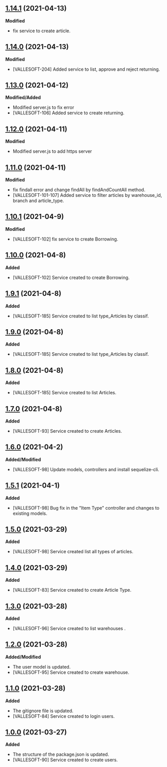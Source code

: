 ## [1.14.1](https://github.com/TEAMVALLESOFT/Back_Inventory/pull/35) (2021-04-13)
**Modified**
- fix service to create article.

## [1.14.0](https://github.com/TEAMVALLESOFT/Back_Inventory/pull/34) (2021-04-13)
**Modified**
- [VALLESOFT-204] Added service to list, approve and reject returning.

## [1.13.0](https://github.com/TEAMVALLESOFT/Back_Inventory/pull/33) (2021-04-12)
**Modified/Added**
- Modified server.js to fix error
- [VALLESOFT-106] Added service to create returning.

## [1.12.0](https://github.com/TEAMVALLESOFT/Back_Inventory/pull/31) (2021-04-11)
**Modified**
- Modified server.js to add https server

## [1.11.0](https://github.com/TEAMVALLESOFT/Back_Inventory/pull/30) (2021-04-11)
**Modified**
- fix findall error and change findAll by findAndCountAll method.
- [VALLESOFT-101-107] Added service to filter articles by warehouse_id, branch and article_type.

## [1.10.1](https://github.com/TEAMVALLESOFT/Back_Inventory/pull/27) (2021-04-9)
**Modified**
- [VALLESOFT-102] fix service to create Borrowing.

## [1.10.0](https://github.com/TEAMVALLESOFT/Back_Inventory/pull/23) (2021-04-8)
**Added**
- [VALLESOFT-102] Service created to create Borrowing.

## [1.9.1](https://github.com/TEAMVALLESOFT/Back_Inventory/pull/21) (2021-04-8)
**Added**
- [VALLESOFT-185] Service created to list type_Articles by classif.

## [1.9.0](https://github.com/TEAMVALLESOFT/Back_Inventory/pull/21) (2021-04-8)
**Added**
- [VALLESOFT-185] Service created to list type_Articles by classif.

## [1.8.0](https://github.com/TEAMVALLESOFT/Back_Inventory/pull/20) (2021-04-8)
**Added**
- [VALLESOFT-185] Service created to list Articles.

## [1.7.0](https://github.com/TEAMVALLESOFT/Back_Inventory/pull/19) (2021-04-8)
**Added**
- [VALLESOFT-93] Service created to create Articles.

## [1.6.0](https://github.com/TEAMVALLESOFT/Back_Inventory/pull/16) (2021-04-2)
**Added/Modified**
- [VALLESOFT-98] Update models, controllers and install sequelize-cli.

## [1.5.1](https://github.com/TEAMVALLESOFT/Back_Inventory/pull/14) (2021-04-1)
**Added**
- [VALLESOFT-98] Bug fix in the "Item Type" controller and changes to existing models.

## [1.5.0](https://github.com/TEAMVALLESOFT/Back_Inventory/pull/11) (2021-03-29)
**Added**
- [VALLESOFT-98] Service created list all types of articles. 

## [1.4.0](https://github.com/TEAMVALLESOFT/Back_Inventory/pull/10) (2021-03-29)
**Added**
- [VALLESOFT-83] Service created to create Article Type. 

## [1.3.0](https://github.com/TEAMVALLESOFT/Back_Inventory/pull/9) (2021-03-28)
**Added**
- [VALLESOFT-96] Service created to list warehouses . 

## [1.2.0](https://github.com/TEAMVALLESOFT/Back_Inventory/pull/8) (2021-03-28)
**Added/Modified**
- The user model is updated.
- [VALLESOFT-95] Service created to create warehouse. 

## [1.1.0](https://github.com/TEAMVALLESOFT/Back_Inventory/pull/6) (2021-03-28)
**Added**
- The gitignore file is updated.
- [VALLESOFT-84] Service created to login users. 

## [1.0.0](https://github.com/TEAMVALLESOFT/Back_Inventory/pull/4) (2021-03-27)
**Added**
- The structure of the package.json is updated.
- [VALLESOFT-90] Service created to create users. 
